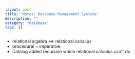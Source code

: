 ```yaml
---
layout: post
title: "Notes: Database Management Systems"
description: ""
category: "database"
tags: []
---
```


- relational algebra <=> relational calculus
- procedural = imperative
- Datalog added recursion which relational calculus can't do
